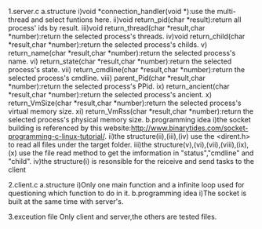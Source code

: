 1.server.c
    a.structure
        i)void *connection_handler(void *):use the multi-thread and select funtions here.
        ii)void return_pid(char *result):return all process' ids by result.
        iii)void return_thread(char *result,char *number):return the selected process's threads.
        iv)void return_child(char *result,char *number):return the selected process's childs.
        v) return_name(char *result,char *number):return the selected process's name.
        vi) return_state(char *result,char *number):return the selected process's state.
        vii) return_cmdline(char *result,char *number):return the selected process's cmdline.
        viii) parent_Pid(char *result,char *number):return the selected process's PPid.
        ix) return_ancient(char *result,char *number):return the selected process's ancient.
        x) return_VmSize(char *result,char *number):return the selected process's virtual memory size.
        xi) return_VmRss(char *result,char *number):return the selected process's physical memory size.
	b.programming idea
		i)the socket building is referenced by this website:http://www.binarytides.com/socket-programming-c-linux-tutorial/.
		ii)the structure(ii),(iii),(iv) use the <dirent.h> to read all files under the target folder. 
		iii)the structure(v),(vi),(vii),(viii),(ix),(x) use the file read method to get the imformation in "status","cmdline" and "child".
		iv)the structure(i) is resonsible for the reiceive and send tasks to the client

2.client.c
	a.structure
		i)Only one main function and a infinite loop used for questioning which function to do in it.
	b.programming idea
		i)The socket is built at the same time with server's.
		
3.exceution file
		Only client and server,the others are tested files.
